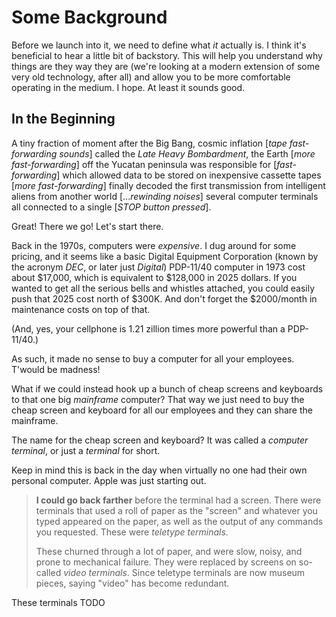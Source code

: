 # Some Background

Before we launch into it, we need to define what _it_ actually is. I
think it's beneficial to hear a little bit of backstory. This will help
you understand why things are they way they are (we're looking at a
modern extension of some very old technology, after all) and allow you
to be more comfortable operating in the medium. I hope. At least it
sounds good.

## In the Beginning

A tiny fraction of moment after the Big Bang, cosmic inflation [_tape
fast-forwarding sounds_] called the _Late Heavy Bombardment_, the Earth
[_more fast-forwarding_] off the Yucatan peninsula was responsible for
[_fast-forwarding_] which allowed data to be stored on inexpensive
cassette tapes [_more fast-forwarding_] finally decoded the first
transmission from intelligent aliens from another world [..._rewinding
noises_] several computer terminals all connected to a single [_STOP
button pressed_].

Great! There we go! Let's start there.

Back in the 1970s, computers were _expensive_. I dug around for some
pricing, and it seems like a basic Digital Equipment Corporation (known
by the acronym _DEC_, or later just _Digital_) PDP-11/40 computer in
1973 cost about $17,000, which is equivalent to $128,000 in 2025
dollars. If you wanted to get all the serious bells and whistles
attached, you could easily push that 2025 cost north of $300K. And don't
forget the $2000/month in maintenance costs on top of that.

(And, yes, your cellphone is 1.21 zillion times more powerful than a
PDP-11/40.)

As such, it made no sense to buy a computer for all your employees.
T'would be madness!

What if we could instead hook up a bunch of cheap screens and keyboards
to that one big _mainframe_ computer? That way we just need to buy the
cheap screen and keyboard for all our employees and they can share the
mainframe.

The name for the cheap screen and keyboard? It was called a _computer
terminal_, or just a _terminal_ for short.

Keep in mind this is back in the day when virtually no one had their own
personal computer. Apple was just starting out.

> **I could go back farther** before the terminal had a screen. There
> were terminals that used a roll of paper as the "screen" and whatever
> you typed appeared on the paper, as well as the output of any commands
> you requested. These were _teletype terminals_.
>
> These churned through a lot of paper, and were slow, noisy, and prone
> to mechanical failure. They were replaced by screens on so-called
> _video terminals_. Since teletype terminals are now museum pieces,
> saying "video" has become redundant.

These terminals TODO
